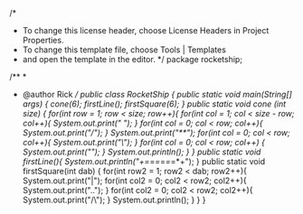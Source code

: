 /*
 * To change this license header, choose License Headers in Project Properties.
 * To change this template file, choose Tools | Templates
 * and open the template in the editor.
 */
package rocketship;

/**
 *
 * @author Rick
 */
public class RocketShip {
 public static void main(String[] args) {
        cone(6);
        firstLine();
        firstSquare(6);
    }
    public static void cone (int size) {
        for(int row = 1; row < size; row++){
            for(int col = 1; col < size - row; col++){
                System.out.print(" ");
            }
            for(int col = 0; col < row; col++){
                System.out.print("/");
            }
            System.out.print("**");
            for(int col = 0; col < row; col++){
                System.out.print("\\");
            }
            for(int col = 0; col < row; col++) {
                System.out.print("");
            }
            System.out.println();
        }
    }
    public static void firstLine(){
        System.out.println("+=*=*=*=*=*=*+");
    }
    public static void firstSquare(int dab) {
        for(int row2 = 1; row2 < dab; row2++){
                System.out.print("|");
            for(int col2 = 0; col2 < row2; col2++){
                System.out.print("..");
            }
            for(int col2 = 0; col2 < row2; col2++){
                System.out.print("/\\");
            }
            System.out.println();
        }
    }
}
